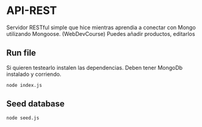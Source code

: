 # API-REST
Servidor RESTful simple que hice mientras aprendia a conectar con Mongo utilizando Mongoose. (WebDevCourse)
Puedes añadir productos, editarlos

## Run file
Si quieren testearlo instalen las dependencias. Deben tener MongoDb instalado y corriendo. 

```
node index.js
```
## Seed database
```
node seed.js
```



